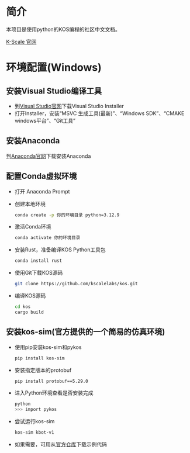 # 简介
本项目是使用python的KOS编程的社区中文文档。

[K-Scale 官网](https://www.kscale.dev/)

# 环境配置(Windows)
## 安装Visual Studio编译工具
- 到[Visual Studio官网](https://visualstudio.com/)下载Visual Studio Installer
- 打开Installer，安装“MSVC 生成工具(最新)”、“Windows SDK”、“CMAKE windows平台”、“Git工具”
## 安装Anaconda
到[Anaconda官网](https://anaconda.org/)下载安装Anaconda
## 配置Conda虚拟环境
- 打开 Anaconda Prompt
- 创建本地环境
  
  ```bash
  conda create -p 你的环境目录 python=3.12.9
  ```
  
- 激活Conda环境

  ```bash
  conda activate 你的环境目录
  ```

- 安装Rust，准备编译KOS Python工具包

  ```bash
  conda install rust
  ```

- 使用Git下载KOS源码
  ```bash
  git clone https://github.com/kscalelabs/kos.git
  ```

- 编译KOS源码
  ```bash
  cd kos
  cargo build
  ```
## 安装kos-sim(官方提供的一个简易的仿真环境)
- 使用pip安装kos-sim和pykos
  ```bash
  pip install kos-sim
  ```
- 安装指定版本的protobuf
  ```bash
  pip install protobuf==5.29.0
  ```
- 进入Python环境查看是否安装完成
  ```bash
  python
  >>> import pykos
  ```
- 尝试运行kos-sim
  ```bash
  kos-sim kbot-v1
  ```
- 如果需要，可用从[官方仓库](https://github.com/kscalelabs/kos-sim)下载示例代码
